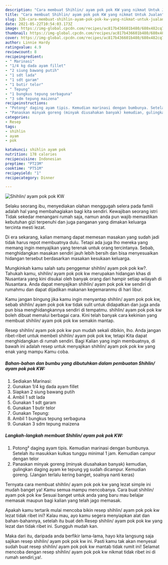 ```yaml
---
description: "Cara membuat Shihlin/ ayam pok pok KW yang nikmat Untuk Jualan"
title: "Cara membuat Shihlin/ ayam pok pok KW yang nikmat Untuk Jualan"
slug: 326-cara-membuat-shihlin-ayam-pok-pok-kw-yang-nikmat-untuk-jualan
date: 2021-05-22T10:54:03.173Z
image: https://img-global.cpcdn.com/recipes/ac817b436601b480/680x482cq70/shihlin-ayam-pok-pok-kw-foto-resep-utama.jpg
thumbnail: https://img-global.cpcdn.com/recipes/ac817b436601b480/680x482cq70/shihlin-ayam-pok-pok-kw-foto-resep-utama.jpg
cover: https://img-global.cpcdn.com/recipes/ac817b436601b480/680x482cq70/shihlin-ayam-pok-pok-kw-foto-resep-utama.jpg
author: Linnie Hardy
ratingvalue: 4.9
reviewcount: 8
recipeingredient:
- " Marinasi"
- "1/4 kg dada ayam fillet"
- "2 siung bawang putih"
- "1 sdt lada"
- "1 sdt garam"
- "1 butir telor"
- " Tepung"
- "1 bungkus tepung serbaguna"
- "3 sdm tepung maizena"
recipeinstructions:
- "Potong² daging ayam tipis. Kemudian marinasi dengan bumbunya. Setelah itu masukkan kulkas tunggu minimal 1 jam. Kemudian campur dengan telor"
- "Panaskan minyak goreng (minyak diusahakan banyak) kemudian, gulingkan daging ayam ke tepung yg sudah dicampur. Kemudian goreng. (Jangan terlalu kering banget, soalnya nanti keras)"
categories:
- Resep
tags:
- shihlin
- ayam
- pok

katakunci: shihlin ayam pok 
nutrition: 178 calories
recipecuisine: Indonesian
preptime: "PT23M"
cooktime: "PT51M"
recipeyield: "1"
recipecategory: Dinner

---
```



![Shihlin/ ayam pok pok KW](https://img-global.cpcdn.com/recipes/ac817b436601b480/680x482cq70/shihlin-ayam-pok-pok-kw-foto-resep-utama.jpg)

Selaku seorang ibu, menyediakan olahan menggugah selera pada famili adalah hal yang membahagiakan bagi kita sendiri. Kewajiban seorang istri Tidak sekedar menangani rumah saja, namun anda pun wajib memastikan kebutuhan gizi terpenuhi dan juga panganan yang dimakan keluarga tercinta mesti lezat.

Di era  sekarang, kalian memang dapat memesan masakan yang sudah jadi tidak harus repot membuatnya dulu. Tetapi ada juga lho mereka yang memang ingin menyajikan yang terenak untuk orang tercintanya. Sebab, menghidangkan masakan sendiri jauh lebih bersih dan bisa menyesuaikan hidangan tersebut berdasarkan masakan kesukaan keluarga. 



Mungkinkah kamu salah satu penggemar shihlin/ ayam pok pok kw?. Tahukah kamu, shihlin/ ayam pok pok kw merupakan hidangan khas di Nusantara yang kini disukai oleh banyak orang dari hampir setiap wilayah di Nusantara. Anda dapat menyajikan shihlin/ ayam pok pok kw sendiri di rumahmu dan dapat dijadikan makanan kegemaranmu di hari libur.

Kamu jangan bingung jika kamu ingin menyantap shihlin/ ayam pok pok kw, sebab shihlin/ ayam pok pok kw tidak sulit untuk didapatkan dan juga anda pun bisa menghidangkannya sendiri di tempatmu. shihlin/ ayam pok pok kw boleh dibuat memalui berbagai cara. Kini telah banyak cara kekinian yang membuat shihlin/ ayam pok pok kw semakin mantap.

Resep shihlin/ ayam pok pok kw pun mudah sekali dibikin, lho. Anda jangan ribet-ribet untuk membeli shihlin/ ayam pok pok kw, tetapi Kita dapat menghidangkan di rumah sendiri. Bagi Kalian yang ingin membuatnya, di bawah ini adalah resep untuk menyajikan shihlin/ ayam pok pok kw yang enak yang mampu Kamu coba.

<!--inarticleads1-->

##### Bahan-bahan dan bumbu yang dibutuhkan dalam pembuatan Shihlin/ ayam pok pok KW:

1. Sediakan  Marinasi:
1. Gunakan 1/4 kg dada ayam fillet
1. Siapkan 2 siung bawang putih
1. Ambil 1 sdt lada
1. Gunakan 1 sdt garam
1. Gunakan 1 butir telor
1. Gunakan  Tepung:
1. Ambil 1 bungkus tepung serbaguna
1. Gunakan 3 sdm tepung maizena




<!--inarticleads2-->

##### Langkah-langkah membuat Shihlin/ ayam pok pok KW:

1. Potong² daging ayam tipis. Kemudian marinasi dengan bumbunya. Setelah itu masukkan kulkas tunggu minimal 1 jam. Kemudian campur dengan telor
1. Panaskan minyak goreng (minyak diusahakan banyak) kemudian, gulingkan daging ayam ke tepung yg sudah dicampur. Kemudian goreng. (Jangan terlalu kering banget, soalnya nanti keras)




Ternyata cara membuat shihlin/ ayam pok pok kw yang lezat simple ini mudah banget ya! Kamu semua mampu mencobanya. Cara buat shihlin/ ayam pok pok kw Sesuai banget untuk anda yang baru mau belajar memasak maupun bagi kalian yang telah jago memasak.

Apakah kamu tertarik mulai mencoba bikin resep shihlin/ ayam pok pok kw lezat tidak ribet ini? Kalau mau, ayo kamu segera menyiapkan alat dan bahan-bahannya, setelah itu buat deh Resep shihlin/ ayam pok pok kw yang lezat dan tidak ribet ini. Sungguh mudah kan. 

Maka dari itu, daripada anda berfikir lama-lama, hayo kita langsung saja sajikan resep shihlin/ ayam pok pok kw ini. Pasti kamu tak akan menyesal sudah buat resep shihlin/ ayam pok pok kw mantab tidak rumit ini! Selamat mencoba dengan resep shihlin/ ayam pok pok kw nikmat tidak ribet ini di rumah sendiri,ya!.

